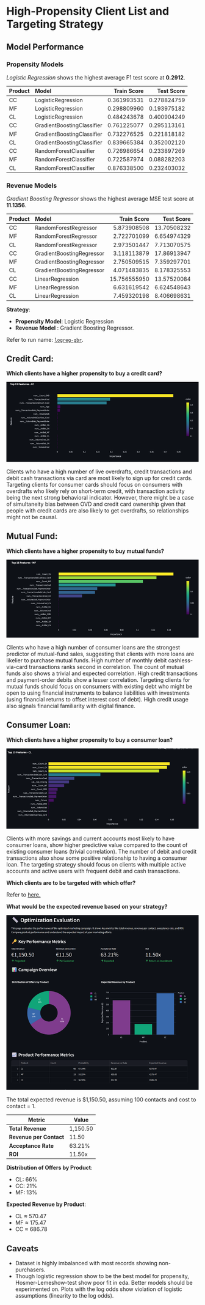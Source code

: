 # High-Propensity Client List and Targeting Strategy

## Model Performance

### Propensity Models
*Logistic Regression* shows the highest average F1 test score at **0.2912**.

| Product | Model                      | Train Score | Test Score |
| :------ | :------------------------- | ----------: | ---------: |
| CC      | LogisticRegression         | 0.361993531 | 0.278824759 |
| MF      | LogisticRegression         | 0.298809960 | 0.193975182 |
| CL      | LogisticRegression         | 0.484243678 | 0.400904249 |
| CC      | GradientBoostingClassifier | 0.761225077 | 0.295113161 |
| MF      | GradientBoostingClassifier | 0.732276525 | 0.221818182 |
| CL      | GradientBoostingClassifier | 0.839665384 | 0.352002120 |
| CC      | RandomForestClassifier     | 0.726986654 | 0.233897269 |
| MF      | RandomForestClassifier     | 0.722587974 | 0.088282203 |
| CL      | RandomForestClassifier     | 0.876338500 | 0.232403032 |

### Revenue Models
*Gradient Boosting Regressor* shows the highest average MSE test score at **11.1356**.

| Product | Model                      | Train Score | Test Score |
| :------ | :------------------------- | ----------: | ---------: |
| CC      | RandomForestRegressor      | 5.873908508 | 13.70508232 |
| MF      | RandomForestRegressor      | 2.722701099 | 6.654974329 |
| CL      | RandomForestRegressor      | 2.973501447 | 7.713070575 |
| CC      | GradientBoostingRegressor  | 3.118113879 | 17.86913947 |
| MF      | GradientBoostingRegressor  | 2.750509515 | 7.359297701 |
| CL      | GradientBoostingRegressor  | 4.071483835 | 8.178325553 |
| CC      | LinearRegression           | 15.756555950| 13.57520084 |
| MF      | LinearRegression           | 6.631619542 | 6.624548643 |
| CL      | LinearRegression           | 7.459320198 | 8.406698631 |

**Strategy**:
- **Propensity Model**: Logistic Regression 
- **Revenue Model** : Gradient Boosting Regressor. 

Refer to run name: [`logreg-gbr`](outputs/sample/logreg-gbr).


## Credit Card:

**Which clients have a higher propensity to buy a credit card?**

![propensity for cc](/images/results/propensity_cc.png)

Clients who have a high number of live overdrafts, credit transactions and debit cash transactions via card are most likely to sign up for credit cards. Targeting clients for consumer cards should focus on consumers with overdrafts who likely rely on short-term credit, with transaction activity being the next strong behavioral indicator. However, there might be a case of simultaneity bias between OVD and credit card ownership given that people with credit cards are also likely to get overdrafts, so relationships might not be causal.

## Mutual Fund:

**Which clients have a higher propensity to buy mutual funds?**

![propensity for MF](/images/results/propensity_mf.png)

Clients who have a high number of consumer loans are the strongest predictor of mutual-fund sales, suggesting that clients with more loans are likelier to purchase mutual funds. High number of monthly debit cashless-via-card transactions ranks second in correlation. The count of mutual funds also shows a trivial and expected correlation. High credit transactions and payment-order debits show a lesser correlation. Targeting clients for mutual funds should focus on consumers with existing debt who might be open to using financial instruments to balance liabilities with investments (using financial returns to offset interest cost of debt). High credit usage also signals financial familiarity with digital finance.

## Consumer Loan:

**Which clients have a higher propensity to buy a consumer loan?**

![propensity for CL](/images/results/propensity_cl.png)

Clients with more savings and current accounts most likely to have consumer loans, show higher predictive value compared to the count of existing consumer loans (trivial correlation). The number of debit and credit transactions also show some positive relationship to having a consumer loan. The targeting strategy should focus on clients with multiple active accounts and active users with frequent debit and cash transactions.

**Which clients are to be targeted with which offer?**

Refer to [here.](/outputs/sample/logreg-gbr/results/optimized_offers.csv)

**What would be the expected revenue based on your strategy?**

![expected revenue](/images/results/expected_revenue.png)

The total expected revenue is $1,150.50, assuming 100 contacts and cost to contact = 1. 

| Metric                  | Value     | 
| ----------------------- | --------- |
| **Total Revenue**       | 1,150.50 |
| **Revenue per Contact** | 11.50    |
| **Acceptance Rate**     | 63.21%    |
| **ROI**                 | 11.50x    |

**Distribution of Offers by Product**:

* CL: 66%
* CC: 21%
* MF: 13%

**Expected Revenue by Product**:

* CL ≈ 570.47
* MF ≈ 175.47
* CC ≈ 686.78

## Caveats
- Dataset is highly imbalanced with most records showing non-purchasers.
- Though logistic regression show to be the best model for propensity, Hosmer-Lemeshow-test show poor fit in eda. Better models should be experimented on. Plots with the log odds show violation of logistic assumptions (linearity to the log odds). 